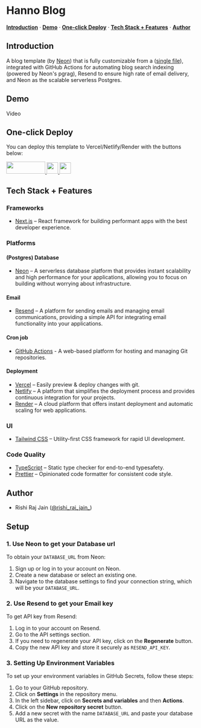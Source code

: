 # Hanno Blog

<p>
  <a href="#introduction"><strong>Introduction</strong></a> ·
  <a href="#demo"><strong>Demo</strong></a> ·
  <a href="#one-click-deploy"><strong>One-click Deploy</strong></a> ·
  <a href="#tech-stack--features"><strong>Tech Stack + Features</strong></a> ·
  <a href="#author"><strong>Author</strong></a>
</p>

## Introduction

A blog template (by [Neon](https://neon.tech)) that is fully customizable from a ([single file](./lib/config.ts)), integrated with GitHub Actions for automating blog search indexing (powered by Neon's pgrag), Resend to ensure high rate of email delivery, and Neon as the scalable serverless Postgres.

## Demo

Video

## One-click Deploy

You can deploy this template to Vercel/Netlify/Render with the buttons below:

<div>
    <a href="https://vercel.com/new/clone?repository-url=https://github.com/neondatabase-labs/hanno-blog&env=DATABASE_URL,RESEND_API_KEY" target="_blank">
        <img src="https://vercel.com/button" width="103" height="32" />
    </a>
    <a href="https://app.netlify.com/start/deploy?repository=https://github.com/neondatabase-labs/hanno-blog#DATABASE_URL&RESEND_API_KEY" target="_blank">
        <img src="https://www.netlify.com/img/deploy/button.svg" width="179" height="32" style="height: 30px; width: auto;" />
    </a>
    <a href="https://render.com/deploy?repo=https://github.com/neondatabase-labs/hanno-blog" target="_blank">
        <img src="https://render.com/images/deploy-to-render-button.svg" width="153" height="40" style="height: 30px; width: auto;" />
    </a>
</div>

## Tech Stack + Features

### Frameworks

- [Next.js](https://nextjs.org/) – React framework for building performant apps with the best developer experience.

### Platforms

#### (Postgres) Database

- [Neon](https://neon.tech) – A serverless database platform that provides instant scalability and high performance for your applications, allowing you to focus on building without worrying about infrastructure.

#### Email

- [Resend](https://resend.com) – A platform for sending emails and managing email communications, providing a simple API for integrating email functionality into your applications.

#### Cron job

- [GitHub Actions](https://github.com/) - A web-based platform for hosting and managing Git repositories.

#### Deployment

- [Vercel](https://vercel.com/) – Easily preview & deploy changes with git.
- [Netlify](https://netlify.com/) – A platform that simplifies the deployment process and provides continuous integration for your projects.
- [Render](https://render.com/) – A cloud platform that offers instant deployment and automatic scaling for web applications.

### UI

- [Tailwind CSS](https://tailwindcss.com/) – Utility-first CSS framework for rapid UI development.

### Code Quality

- [TypeScript](https://www.typescriptlang.org/) – Static type checker for end-to-end typesafety.
- [Prettier](https://prettier.io/) – Opinionated code formatter for consistent code style.

## Author

- Rishi Raj Jain ([@rishi_raj_jain_](https://twitter.com/rishi_raj_jain_))

## Setup

### 1. Use Neon to get your Database url

To obtain your `DATABASE_URL` from Neon:

1. Sign up or log in to your account on Neon.
2. Create a new database or select an existing one.
3. Navigate to the database settings to find your connection string, which will be your `DATABASE_URL`.

### 2. Use Resend to get your Email key

To get API key from Resend:

1. Log in to your account on Resend.
2. Go to the API settings section.
3. If you need to regenerate your API key, click on the **Regenerate** button.
4. Copy the new API key and store it securely as `RESEND_API_KEY`.

### 3. Setting Up Environment Variables

To set up your environment variables in GitHub Secrets, follow these steps:

1. Go to your GitHub repository.
2. Click on **Settings** in the repository menu.
3. In the left sidebar, click on **Secrets and variables** and then **Actions**.
4. Click on the **New repository secret** button.
5. Add a new secret with the name `DATABASE_URL` and paste your database URL as the value.
